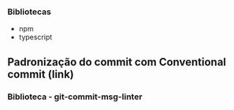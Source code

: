 ### Bibliotecas

- npm
- typescript 

## Padronização do commit com Conventional commit (link)
### Biblioteca - git-commit-msg-linter